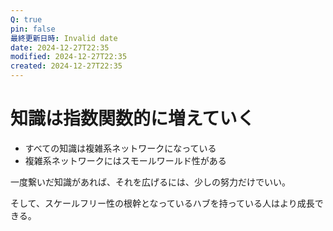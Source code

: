 ```yaml
---
Q: true
pin: false
最終更新日時: Invalid date
date: 2024-12-27T22:35
modified: 2024-12-27T22:35
created: 2024-12-27T22:35
---
```

# 知識は指数関数的に増えていく

- すべての知識は複雑系ネットワークになっている
- 複雑系ネットワークにはスモールワールド性がある

一度繋いだ知識があれば、それを広げるには、少しの努力だけでいい。

そして、スケールフリー性の根幹となっているハブを持っている人はより成長できる。